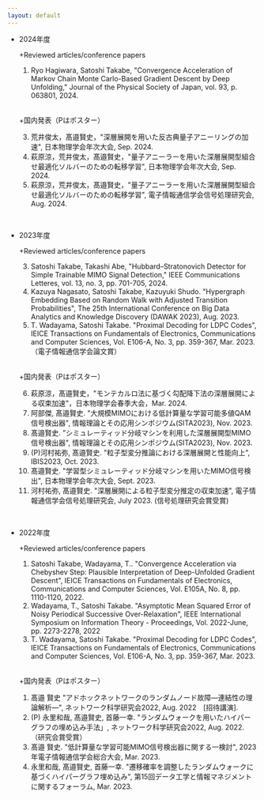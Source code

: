 ```yaml
---
layout: default
---
```

- 2024年度

  +Reviewed articles/conference papers

  1. Ryo Hagiwara, Satoshi Takabe, "Convergence Acceleration of Markov Chain Monte Carlo-Based Gradient Descent by Deep Unfolding," Journal of the Physical Society of Japan, vol. 93, p. 063801, 2024.

  <br>

  +国内発表（Pはポスター）

  3. 荒井俊太，髙邉賢史，"深層展開を用いた反古典量子アニーリングの加速", 日本物理学会年次大会, Sep. 2024.
  2. 萩原涼，荒井俊太，髙邉賢史，"量子アニーラーを用いた深層展開型組合せ最適化ソルバーのための転移学習", 日本物理学会年次大会, Sep. 2024.
  1. 萩原涼，荒井俊太，髙邉賢史，"量子アニーラーを用いた深層展開型組合せ最適化ソルバーのための転移学習", 電子情報通信学会信号処理研究会, Aug. 2024.

<br>

- 2023年度

  +Reviewed articles/conference papers

  3. Satoshi Takabe, Takashi Abe, "Hubbard–Stratonovich Detector for Simple Trainable MIMO Signal Detection," IEEE Communications Letteres, vol. 13, no. 3, pp. 701-705, 2024.
  2. Kazuya Nagasato, Satoshi Takabe, Kazuyuki Shudo. "Hypergraph Embedding Based on Random Walk with Adjusted Transition Probabilities", The 25th International Conference on Big Data Analytics and Knowledge Discovery (DAWAK 2023), Aug. 2023.
  1. T. Wadayama, Satoshi Takabe. "Proximal Decoding for LDPC Codes", IEICE Transactions on Fundamentals of Electronics, Communications and Computer Sciences, Vol. E106-A, No. 3, pp. 359-367, Mar. 2023.（電子情報通信学会論文賞）

  <br>

  +国内発表（Pはポスター）

  6. 萩原涼，髙邉賢史，"モンテカルロ法に基づく勾配降下法の深層展開による収束加速"，日本物理学会春季大会，Mar. 2024.
  5. 阿部傑, 髙邉賢史. "大規模MIMOにおける低計算量な学習可能多値QAM信号検出器", 情報理論とその応用シンポジウム(SITA2023), Nov. 2023.
  4. 髙邉賢史. "シミュレーティッド分岐マシンを利用した深層展開型MIMO信号検出器", 情報理論とその応用シンポジウム(SITA2023), Nov. 2023.
  3. (P)河村祐弥, 髙邉賢史. "粒子型変分推論における深層展開と性能向上", IBIS2023, Oct. 2023.
  2. 髙邉賢史. "学習型シミュレーティッド分岐マシンを用いたMIMO信号検出", 日本物理学会年次大会, Sept. 2023.
  1. 河村祐弥, 髙邉賢史. "深層展開による粒子型変分推定の収束加速", 電子情報通信学会信号処理研究会, July 2023. (信号処理研究会賞受賞)

<br>

- 2022年度

  +Reviewed articles/conference papers

  1. Satoshi Takabe, Wadayama, T.. "Convergence Acceleration via Chebyshev Step: Plausible Interpretation of Deep-Unfolded Gradient Descent", IEICE Transactions on Fundamentals of Electronics, Communications and Computer Sciences, Vol. E105A, No. 8, pp. 1110-1120, 2022.
  2. Wadayama, T., Satoshi Takabe. "Asymptotic Mean Squared Error of Noisy Periodical Successive Over-Relaxation", IEEE International Symposium on Information Theory - Proceedings, Vol. 2022-June, pp. 2273-2278, 2022
  3. T. Wadayama, Satoshi Takabe. "Proximal Decoding for LDPC Codes", IEICE Transactions on Fundamentals of Electronics, Communications and Computer Sciences, Vol. E106-A, No. 3, pp. 359-367, Mar. 2023.

  <br>

  +国内発表（Pはポスター）

  1. 髙邉 賢史 "アドホックネットワークのランダムノード故障―連結性の理論解析―", ネットワーク科学研究会2022, Aug. 2022　[招待講演].
  2. (P) 永里和哉, 髙邉賢史, 首藤一幸. "ランダムウォークを用いたハイパーグラフの埋め込み手法」, ネットワーク科学研究会2022, Aug. 2022.（研究会賞受賞）
  3. 髙邉 賢史. "低計算量な学習可能MIMO信号検出器に関する一検討", 2023年電子情報通信学会総合大会, Mar. 2023.
  4. 永里和哉, 髙邉賢史, 首藤一幸. "遷移確率を調整したランダムウォークに基づくハイパーグラフ埋め込み", 第15回データ工学と情報マネジメントに関するフォーラム, Mar. 2023.
